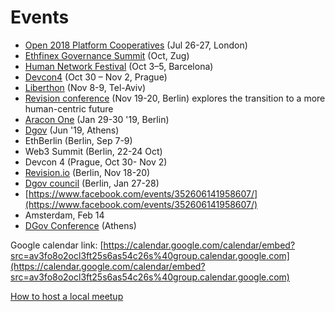 # Events

* [Open 2018 Platform Cooperatives](https://2018.open.coop/) \(Jul 26-27, London\)
* ​[Ethfinex Governance Summit](https://summit.ethfinex.com/) \(Oct, Zug\)
* [Human Network Festival](https://humannetworksfestival.ouishare.net/) \(Oct 3–5, Barcelona\)
* [Devcon4](https://devcon4.ethereum.org) \(Oct 30 – Nov 2, Prague\)
* [Liberthon](https://www.liberthon.org/) \(Nov 8-9, Tel-Aviv\)
* [Revision conference](https://revision.io/) \(Nov 19-20, Berlin\) explores the transition to a more human-centric future
* ​[Aracon One](https://aracon.one/) \(Jan 29-30  '19, Berlin\)
* ​[Dgov](https://dgov.earth/) \(Jun '19, Athens\)
* EthBerlin \(Berlin, Sep 7-9\)
* Web3 Summit \(Berlin, 22-24 Oct\)
* Devcon 4 \(Prague, Oct 30- Nov 2\)
* [Revision.io](http://revision.io/) \(Berlin, Nov 18-20\)
* [Dgov council](https://wiki.dgov.foundation/events/dgov-community-council) \(Berlin, Jan 27-28\)
* [https://www.facebook.com/events/352606141958607/](https://www.facebook.com/events/352606141958607/)
* Amsterdam, Feb 14
* [DGov Conference](https://dgov.foundation/conference) \(Athens\)

Google calendar link: [https://calendar.google.com/calendar/embed?src=av3fo8o2ocl3ft25s6as54c26s%40group.calendar.google.com](https://calendar.google.com/calendar/embed?src=av3fo8o2ocl3ft25s6as54c26s%40group.calendar.google.com)

[How to host a local meetup](https://wiki.dgov.foundation/meetups)

